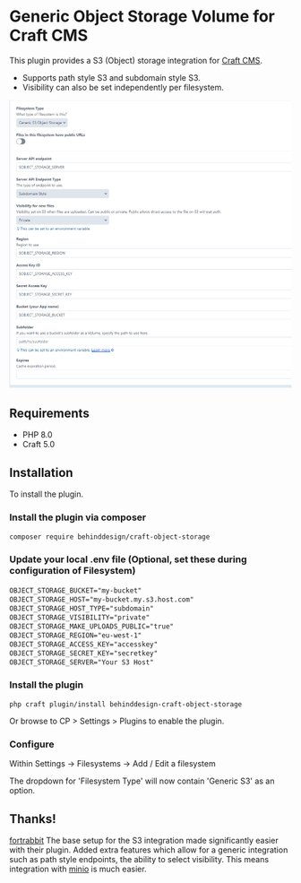 # Generic Object Storage Volume for Craft CMS

This plugin provides a S3 (Object) storage integration for [Craft CMS](https://craftcms.com/).

- Supports path style S3 and subdomain style S3.
- Visibility can also be set independently per filesystem.

![image showing adding new s3 filesystem](img/filesystem.png "Adding a new S3 filesystem")

## Requirements
- PHP 8.0
- Craft 5.0

## Installation
To install the plugin.


### Install the plugin via composer
```
composer require behinddesign/craft-object-storage
```

### Update your local .env file (Optional, set these during configuration of Filesystem)
```
OBJECT_STORAGE_BUCKET="my-bucket"
OBJECT_STORAGE_HOST="my-bucket.my.s3.host.com"
OBJECT_STORAGE_HOST_TYPE="subdomain"
OBJECT_STORAGE_VISIBILITY="private"
OBJECT_STORAGE_MAKE_UPLOADS_PUBLIC="true"
OBJECT_STORAGE_REGION="eu-west-1"
OBJECT_STORAGE_ACCESS_KEY="accesskey"
OBJECT_STORAGE_SECRET_KEY="secretkey"
OBJECT_STORAGE_SERVER="Your S3 Host"
```

### Install the plugin
```
php craft plugin/install behinddesign-craft-object-storage
```

Or browse to  CP > Settings > Plugins to enable the plugin.

### Configure
Within Settings -> Filesystems -> Add / Edit a filesystem

The dropdown for 'Filesystem Type' will now contain 'Generic S3' as an option.

## Thanks!
[fortrabbit](https://github.com/fortrabbit/craft-object-storage) The base setup for the S3 integration made significantly
easier with their plugin. Added extra features which allow for a generic integration such as path style endpoints, the ability
to select visibility. This means integration with [minio](https://min.io) is much easier.
